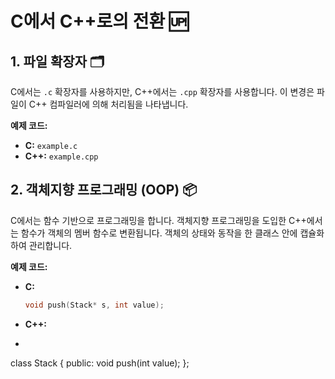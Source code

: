 # C에서 C++로의 전환 🆙

## 1. 파일 확장자 🗂️
C에서는 `.c` 확장자를 사용하지만, C++에서는 `.cpp` 확장자를 사용합니다. 이 변경은 파일이 C++ 컴파일러에 의해 처리됨을 나타냅니다.

**예제 코드:**
- **C:** `example.c`
- **C++:** `example.cpp`

## 2. 객체지향 프로그래밍 (OOP) 📦
C에서는 함수 기반으로 프로그래밍을 합니다. 객체지향 프로그래밍을 도입한 C++에서는 함수가 객체의 멤버 함수로 변환됩니다. 객체의 상태와 동작을 한 클래스 안에 캡슐화하여 관리합니다.

**예제 코드:**
- **C:**
  ```c
  void push(Stack* s, int value);
  ```
- **C++:**
-  ```c
class Stack {
public:
  void push(int value);
};
  ```
